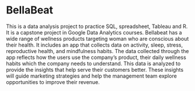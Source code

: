 # BellaBeat
This is a data analysis project to practice SQL, spreadsheet, Tableau and R. It is a capstone project in Google Data Analytics courses. 
Bellabeat has a wide range of wellness products targeting woman who are conscious about their health. It includes an app that collects data on activity, sleep, stress, reproductive health, and mindfulness habits. The data collected through the app reflects how the users use the company’s product, their daily wellness habits which the company needs to understand. This data is analyzed to provide the insights that help serve their customers better. These insights will guide marketing strategies and help the management team explore opportunities to improve their revenue.
